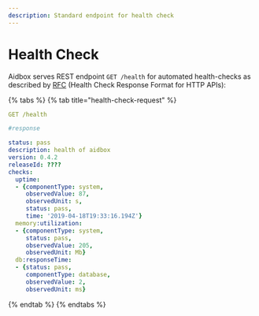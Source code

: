 ```yaml
---
description: Standard endpoint for health check
---
```


# Health Check

Aidbox serves  REST endpoint `GET /health` for automated health-checks as described by [RFC](https://inadarei.github.io/rfc-healthcheck/) \(Health Check Response Format for HTTP APIs\):

{% tabs %}
{% tab title="health-check-request" %}
```yaml
GET /health

#response 

status: pass
description: health of aidbox
version: 0.4.2
releaseId: ????
checks:
  uptime:
  - {componentType: system, 
     observedValue: 87, 
     observedUnit: s, 
     status: pass, 
     time: '2019-04-18T19:33:16.194Z'}
  memory:utilization:
  - {componentType: system, 
     status: pass, 
     observedValue: 205, 
     observedUnit: Mb}
  db:responseTime:
  - {status: pass, 
     componentType: database, 
     observedValue: 2, 
     observedUnit: ms}
```
{% endtab %}
{% endtabs %}



